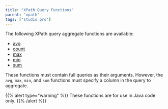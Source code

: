 ```yaml
---
title: "XPath Query Functions"
parent: "xpath"
tags: ["studio pro"]
---
```


The following XPath query aggregate functions are available:

* [avg](xpath-avg)
* [count](xpath-count)
* [max](xpath-max)
* [min](xpath-min)
* [sum](xpath-sum)

These functions must contain full queries as their arguments. However, the `avg`, `max`, `min`, and `sum` functions must specify a column in the query to aggregate.

{{% alert type="warning" %}}
These functions are for use in Java code only.
{{% /alert %}}

